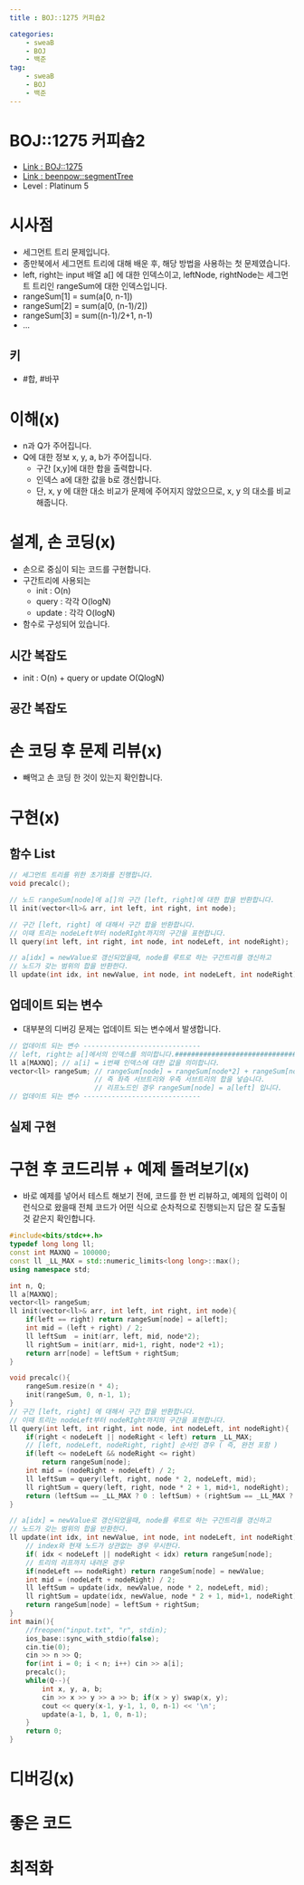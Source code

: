 ```yaml
---
title : BOJ::1275 커피숍2

categories:
    - sweaB
    - BOJ
    - 백준
tag:
    - sweaB
    - BOJ
    - 백준
---
```

# BOJ::1275 커피숍2
- [Link : BOJ::1275](https://www.acmicpc.net/problem/1275)
- [Link : beenpow::segmentTree](https://beenpow.github.io/jongman/2019/12/30/Jongman-ch24-1/)
- Level : Platinum 5

# 시사점
- 세그먼트 트리 문제입니다.
- 종만북에서 세그먼트 트리에 대해 배운 후, 해당 방법을 사용하는 첫 문제였습니다.
- left, right는 input 배열 a[] 에 대한 인덱스이고, leftNode, rightNode는 세그먼트 트리인 rangeSum에
  대한 인덱스입니다.
- rangeSum[1] = sum(a[0, n-1])
- rangeSum[2] = sum(a[0, (n-1)/2])
- rangeSum[3] = sum((n-1)/2+1, n-1)
- ...

## 키
- #합, #바꾸

# 이해(x)
- n과 Q가 주어집니다.
- Q에 대한 정보 x, y, a, b가 주어집니다.
  - 구간 [x,y]에 대한 합을 출력합니다.
  - 인덱스 a에 대한 값을 b로 갱신합니다.
  - 단, x, y 에 대한 대소 비교가 문제에 주어지지 않았으므로, x, y 의 대소를 비교해줍니다.

# 설계, 손 코딩(x)
- 손으로 중심이 되는 코드를 구현합니다.
- 구간트리에 사용되는
  - init : O(n)
  - query : 각각 O(logN)
  - update : 각각 O(logN)
- 함수로 구성되어 있습니다.


## 시간 복잡도
- init : O(n) + query or update O(QlogN)

## 공간 복잡도

# 손 코딩 후 문제 리뷰(x)
- 빼먹고 손 코딩 한 것이 있는지 확인합니다.

# 구현(x)

## 함수 List 

```cpp
// 세그먼트 트리를 위한 초기화를 진행합니다.
void precalc();

// 노드 rangeSum[node]에 a[]의 구간 [left, right]에 대한 합을 반환합니다.
ll init(vector<ll>& arr, int left, int right, int node);

// 구간 [left, right] 에 대해서 구간 합을 반환합니다.
// 이때 트리는 nodeLeft부터 nodeRIght까지의 구간을 표현합니다.
ll query(int left, int right, int node, int nodeLeft, int nodeRight);

// a[idx] = newValue로 갱신되었을때, node를 루트로 하는 구간트리를 갱신하고
// 노드가 갖는 범위의 합을 반환한다.
ll update(int idx, int newValue, int node, int nodeLeft, int nodeRight);


```

## 업데이트 되는 변수
- 대부분의 디버깅 문제는 업데이트 되는 변수에서 발생합니다.

```cpp
// 업데이트 되는 변수 -----------------------------
// left, right는 a[]에서의 인덱스를 의미합니다.####################################
ll a[MAXNQ]; // a[i] = i번째 인덱스에 대한 값을 의미합니다.
vector<ll> rangeSum; // rangeSum[node] = rangeSum[node*2] + rangeSum[node*2+1]
                     // 즉 좌측 서브트리와 우측 서브트리의 합을 넣습니다.
                     // 리프노드인 경우 rangeSum[node] = a[left] 입니다.
// 업데이트 되는 변수 -----------------------------
```

## 실제 구현 

# 구현 후 코드리뷰 + 예제 돌려보기(x)
- 바로 예제를 넣어서 테스트 해보기 전에, 코드를 한 번 리뷰하고, 예제의 입력이 이런식으로 왔을때
  전체 코드가 어떤 식으로 순차적으로 진행되는지 답은 잘 도출될 것 같은지 확인합니다.

```cpp
#include<bits/stdc++.h>
typedef long long ll;
const int MAXNQ = 100000;
const ll _LL_MAX = std::numeric_limits<long long>::max();
using namespace std;

int n, Q;
ll a[MAXNQ];
vector<ll> rangeSum;
ll init(vector<ll>& arr, int left, int right, int node){
    if(left == right) return rangeSum[node] = a[left];
    int mid = (left + right) / 2;
    ll leftSum  = init(arr, left, mid, node*2);
    ll rightSum = init(arr, mid+1, right, node*2 +1);
    return arr[node] = leftSum + rightSum;
}

void precalc(){
    rangeSum.resize(n * 4);
    init(rangeSum, 0, n-1, 1);
}
// 구간 [left, right] 에 대해서 구간 합을 반환합니다.
// 이때 트리는 nodeLeft부터 nodeRIght까지의 구간을 표현합니다.
ll query(int left, int right, int node, int nodeLeft, int nodeRight){
    if(right < nodeLeft || nodeRight < left) return _LL_MAX;
    // [left, nodeLeft, nodeRight, right] 순서인 경우 ( 즉, 완전 포함 )
    if(left <= nodeLeft && nodeRight <= right)
        return rangeSum[node];
    int mid = (nodeRight + nodeLeft) / 2;
    ll leftSum = query(left, right, node * 2, nodeLeft, mid);
    ll rightSum = query(left, right, node * 2 + 1, mid+1, nodeRight);
    return (leftSum == _LL_MAX ? 0 : leftSum) + (rightSum == _LL_MAX ? 0 : rightSum);
}

// a[idx] = newValue로 갱신되었을때, node를 루트로 하는 구간트리를 갱신하고
// 노드가 갖는 범위의 합을 반환한다.
ll update(int idx, int newValue, int node, int nodeLeft, int nodeRight){
    // index와 현재 노드가 상관없는 경우 무시한다.
    if( idx < nodeLeft || nodeRight < idx) return rangeSum[node];
    // 트리의 리프까지 내려온 경우
    if(nodeLeft == nodeRight) return rangeSum[node] = newValue;
    int mid = (nodeLeft + nodeRight) / 2;
    ll leftSum = update(idx, newValue, node * 2, nodeLeft, mid);
    ll rightSum = update(idx, newValue, node * 2 + 1, mid+1, nodeRight);
    return rangeSum[node] = leftSum + rightSum;
}
int main(){
    //freopen("input.txt", "r", stdin);
    ios_base::sync_with_stdio(false);
    cin.tie(0);
    cin >> n >> Q;
    for(int i = 0; i < n; i++) cin >> a[i];
    precalc();
    while(Q--){
        int x, y, a, b;
        cin >> x >> y >> a >> b; if(x > y) swap(x, y);
        cout << query(x-1, y-1, 1, 0, n-1) << '\n';
        update(a-1, b, 1, 0, n-1);
    }
    return 0;
}
```

# 디버깅(x)

# 좋은 코드

# 최적화
